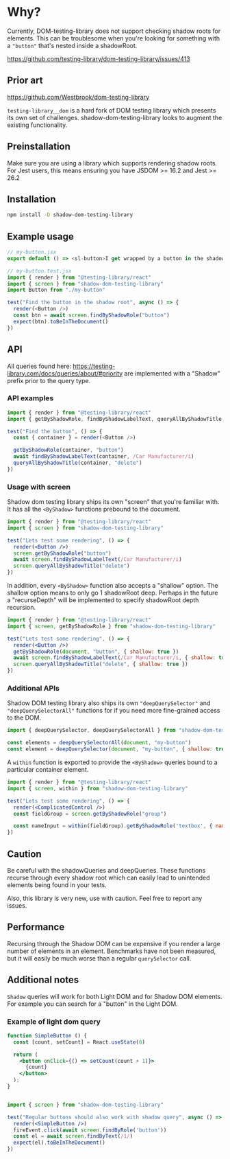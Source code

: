 # Why?

Currently, DOM-testing-library does not support checking
shadow roots for elements. This can be troublesome when
you're looking for something with a `"button"` that's
nested inside a shadowRoot.

<https://github.com/testing-library/dom-testing-library/issues/413>

## Prior art

<https://github.com/Westbrook/dom-testing-library>

`testing-library__dom` is a hard fork of DOM testing
library which presents its own set of challenges.
shadow-dom-testing-library looks to augment the existing
functionality.

## Preinstallation

Make sure you are using a library which supports rendering
shadow roots. For Jest users, this means ensuring you have
JSDOM >= 16.2 and Jest >= 26.2

## Installation

```bash
npm install -D shadow-dom-testing-library
```

## Example usage

```js
// my-button.jsx
export default () => <sl-button>I get wrapped by a button in the shadowRoot!</sl-button>

// my-button.test.jsx
import { render } from "@testing-library/react"
import { screen } from "shadow-dom-testing-library"
import Button from "./my-button"

test("Find the button in the shadow root", async () => {
  render(<Button />)
  const btn = await screen.findByShadowRole("button")
  expect(btn).toBeInTheDocument()
})
```

## API

All queries found here: <https://testing-library.com/docs/queries/about/#priority>
are implemented with a "Shadow" prefix prior to the query
type.

### API examples

```js
import { render } from "@testing-library/react"
import { getByShadowRole, findByShadowLabelText, queryAllByShadowTitle } from "shadow-dom-testing-library"

test("Find the button", () => {
  const { container } = render(<Button />)

  getByShadowRole(container, "button")
  await findByShadowLabelText(container, /Car Manufacturer/i)
  queryAllByShadowTitle(container, "delete")
})
```

### Usage with screen

Shadow dom testing library ships its own "screen" that
you're familiar with. It has all the `<ByShadow>` functions prebound
to the document.

```jsx
import { render } from "@testing-library/react"
import { screen } from "shadow-dom-testing-library"

test("Lets test some rendering", () => {
  render(<Button />)
  screen.getByShadowRole("button")
  await screen.findByShadowLabelText(/Car Manufacturer/i)
  screen.queryAllByShadowTitle("delete")
})
```

In addition, every `<ByShadow>` function also accepts a
"shallow" option. The shallow option means to only go 1
shadowRoot deep. Perhaps in the future a "recurseDepth"
will be implemented to specify shadowRoot depth recursion.

```jsx
import { render } from "@testing-library/react"
import { screen, getByShadowRole } from "shadow-dom-testing-library"

test("Lets test some rendering", () => {
  render(<Button />)
  getByShadowRole(document, "button", { shallow: true })
  await screen.findByShadowLabelText(/Car Manufacturer/i, { shallow: true })
  screen.queryAllByShadowTitle("delete", { shallow: true })
})
```


### Additional APIs

Shadow DOM testing library also ships its own
`"deepQuerySelector"` and `"deepQuerySelectorAll"` functions
for if you need more fine-grained access to the DOM.

```js
import { deepQuerySelector, deepQuerySelectorAll } from "shadow-dom-testing-library"

const elements = deepQuerySelectorAll(document, "my-button")
const element = deepQuerySelector(document, "my-button", { shallow: true })
```

A `within` function is exported to provide the `<ByShadow>` queries
bound to a particular container element.

```jsx
import { render } from "@testing-library/react"
import { screen, within } from "shadow-dom-testing-library"

test("Lets test some rendering", () => {
  render(<ComplicatedControl />)
  const fieldGroup = screen.getByShadowRole("group")

  const nameInput = within(fieldGroup).getByShadowRole('textbox', { name: 'foobar' });
})
```


## Caution

Be careful with the shadowQueries and deepQueries. These
functions recurse through every shadow root which can
easily lead to unintended elements being found in your
tests.

Also, this library is very new, use with caution. Feel free
to report any issues.

## Performance

Recursing through the Shadow DOM can be expensive if you
render a large number of elements in an element. Benchmarks
have not been measured, but it will easily be much worse
than a regular `querySelector` call.

## Additional notes

`Shadow` queries will work for both Light DOM and for
Shadow DOM elements. For example you can search for a
"button" in the Light DOM.

### Example of light dom query

```jsx
function SimpleButton () {
  const [count, setCount] = React.useState(0)

  return (
    <button onClick={() => setCount(count + 1)}>
      {count}
    </button>
  );
}


import { screen } from "shadow-dom-testing-library"

test("Regular buttons should also work with shadow query", async () => {
  render(<SimpleButton />)
  fireEvent.click(await screen.findByRole('button'))
  const el = await screen.findByText(/1/)
  expect(el).toBeInTheDocument()
})
```
